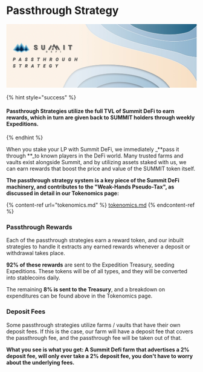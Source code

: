 # Passthrough Strategy

![](../.gitbook/assets/passthrough-strategy-masthead.jpg)

{% hint style="success" %}
#### Passthrough Strategies utilize the full TVL of Summit DeFi to earn rewards, which in turn are given back to SUMMIT holders through weekly Expeditions.
{% endhint %}

When you stake your LP with Summit DeFi, we immediately _**pass it through **_to known players in the DeFi world. Many trusted farms and vaults exist alongside Summit, and by utilizing assets staked with us, we can earn rewards that boost the price and value of the SUMMIT token itself.

**The passthrough strategy system is a key piece of the Summit DeFi machinery, and contributes to the "Weak-Hands Pseudo-Tax", as discussed in detail in our Tokenomics page:**

{% content-ref url="tokenomics.md" %}
[tokenomics.md](tokenomics.md)
{% endcontent-ref %}

### Passthrough Rewards

Each of the passthrough strategies earn a reward token, and our inbuilt strategies to handle it extracts any earned rewards whenever a deposit or withdrawal takes place.&#x20;

**92% of these rewards** are sent to the Expedition Treasury, seeding Expeditions. These tokens will be of all types, and they will be converted into stablecoins daily.

The remaining **8% is sent to the Treasury**, and a breakdown on expenditures can be found above in the Tokenomics page.

### **Deposit Fees**

Some passthrough strategies utilize farms / vaults that have their own deposit fees. If this is the case, our farm will have a deposit fee that covers the passthrough fee, and the passthrough fee will be taken out of that.

**What you see is what you get: A Summit Defi farm that advertises a 2% deposit fee, will only ever take a 2% deposit fee, you don't have to worry about the underlying fees.**
